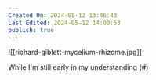 ```yaml
---
Created On: 2024-05-12 13:46:43
Last Edited: 2024-05-12 14:00:53
publish: true
---
```

![[richard-giblett-mycelium-rhizome.jpg]]

While I'm still early in my understanding (#)